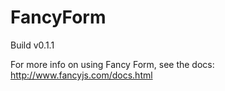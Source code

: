 # FancyForm

Build v0.1.1


For more info on using Fancy Form, see the docs: http://www.fancyjs.com/docs.html
